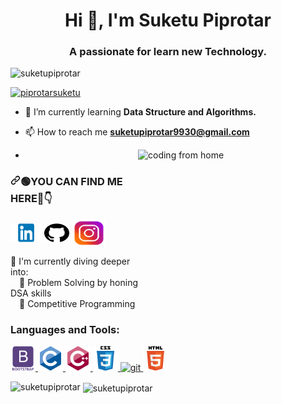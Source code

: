 <h1 align="center">Hi 👋, I'm Suketu Piprotar</h1>
<h3 align="center">A passionate for learn new Technology.</h3>

<p align="left"> <img src="https://komarev.com/ghpvc/?username=suketupiprotar&label=Profile%20views&color=0e75b6&style=flat" alt="suketupiprotar" /> </p>

<p align="left"> <a href="https://twitter.com/piprotarsuketu" target="blank"><img src="https://img.shields.io/twitter/follow/piprotarsuketu?logo=twitter&style=for-the-badge" alt="piprotarsuketu" /></a> </p>


- 🌱 I’m currently learning **Data Structure and Algorithms.**

- 📫 How to reach me **suketupiprotar9930@gmail.com**
- <img align="right" alt="coding from home" src="https://camo.githubusercontent.com/410dd0b1b800cd1e13965237beee2a32474be978/68747470733a2f2f6d656469612e67697068792e636f6d2f6d656469612f4d3967624264396e6244724f5475314d71782f67697068792e676966" height="250" width="300/" style="max-width:100%;">

<h3 align="left"><a id="user-content-you-can-find-me-here" class="anchor" aria-hidden="true" href="#you-can-find-me-here"><svg class="octicon octicon-link" viewBox="0 0 16 16" version="1.1" width="16" height="16" aria-hidden="true"><path fill-rule="evenodd" d="M7.775 3.275a.75.75 0 001.06 1.06l1.25-1.25a2 2 0 112.83 2.83l-2.5 2.5a2 2 0 01-2.83 0 .75.75 0 00-1.06 1.06 3.5 3.5 0 004.95 0l2.5-2.5a3.5 3.5 0 00-4.95-4.95l-1.25 1.25zm-4.69 9.64a2 2 0 010-2.83l2.5-2.5a2 2 0 012.83 0 .75.75 0 001.06-1.06 3.5 3.5 0 00-4.95 0l-2.5 2.5a3.5 3.5 0 004.95 4.95l1.25-1.25a.75.75 0 00-1.06-1.06l-1.25 1.25a2 2 0 01-2.83 0z"></path></svg></a><g-emoji class="g-emoji" alias="green_circle" fallback-src="https://github.githubassets.com/images/icons/emoji/unicode/1f7e2.png">🟢</g-emoji>YOU CAN FIND ME HERE<g-emoji class="g-emoji" alias="star_struck" fallback-src="https://github.githubassets.com/images/icons/emoji/unicode/1f929.png">🤩</g-emoji><g-emoji class="g-emoji" alias="point_down" fallback-src="https://github.githubassets.com/images/icons/emoji/unicode/1f447.png">👇</g-emoji></h3>
<p align="left">
<a href="https://www.linkedin.com/in/suketu-piprotar-9930/" rel="nofollow"><img align="center" src="https://github.com/suketupiprotar/suketupiprotar/blob/09758b6334a78dcad486004592aa83d132f6017a/Icon/linkedIn.png" alt="LinkedIn" height="30" width="50" style="max-width:100%;"></a>
<a href="https://github.com/suketupiprotar"><img align="center" src="https://github.com/suketupiprotar/suketupiprotar/blob/09758b6334a78dcad486004592aa83d132f6017a/Icon/github.png" alt="Github" height="30" width="40" style="max-width:100%;"></a>
<a href="https://www.instagram.com/__suketu__/" rel="nofollow"><img align="center" src="https://github.com/suketupiprotar/suketupiprotar/blob/09758b6334a78dcad486004592aa83d132f6017a/Icon/instragram.png" alt="CodeChef" height="45" width="55" style="max-width:100%;"></a>
</p>

<p><g-emoji class="g-emoji" alias="red_circle" fallback-src="https://github.githubassets.com/images/icons/emoji/unicode/1f534.png">🔴</g-emoji> I'm currently diving deeper into:
<br> <g-emoji class="g-emoji" alias="rocket" fallback-src="https://github.githubassets.com/images/icons/emoji/unicode/1f680.png">🚀</g-emoji> Problem Solving by honing DSA skills
<br> <g-emoji class="g-emoji" alias="rocket" fallback-src="https://github.githubassets.com/images/icons/emoji/unicode/1f680.png">🚀</g-emoji> Competitive Programming
<br>





<h3 align="left">Languages and Tools:</h3>
<p align="left"> <a href="https://getbootstrap.com" target="_blank"> <img src="https://raw.githubusercontent.com/devicons/devicon/master/icons/bootstrap/bootstrap-plain-wordmark.svg" alt="bootstrap" width="40" height="40"/> </a> <a href="https://www.cprogramming.com/" target="_blank"> <img src="https://raw.githubusercontent.com/devicons/devicon/master/icons/c/c-original.svg" alt="c" width="40" height="40"/> </a> <a href="https://www.w3schools.com/cpp/" target="_blank"> <img src="https://raw.githubusercontent.com/devicons/devicon/master/icons/cplusplus/cplusplus-original.svg" alt="cplusplus" width="40" height="40"/> </a> <a href="https://www.w3schools.com/css/" target="_blank"> <img src="https://raw.githubusercontent.com/devicons/devicon/master/icons/css3/css3-original-wordmark.svg" alt="css3" width="40" height="40"/> </a> <a href="https://git-scm.com/" target="_blank"> <img src="https://www.vectorlogo.zone/logos/git-scm/git-scm-icon.svg" alt="git" width="40" height="40"/> </a> <a href="https://www.w3.org/html/" target="_blank"> <img src="https://raw.githubusercontent.com/devicons/devicon/master/icons/html5/html5-original-wordmark.svg" alt="html5" width="40" height="40"/> </a> </p>

<p><img align="left" src="https://github-readme-stats.vercel.app/api/top-langs?username=suketupiprotar&show_icons=true&locale=en&layout=compact" alt="suketupiprotar" /></p>

<p>&nbsp;<img align="center" src="https://github-readme-stats.vercel.app/api?username=suketupiprotar&show_icons=true&locale=en" alt="suketupiprotar" /></p>




